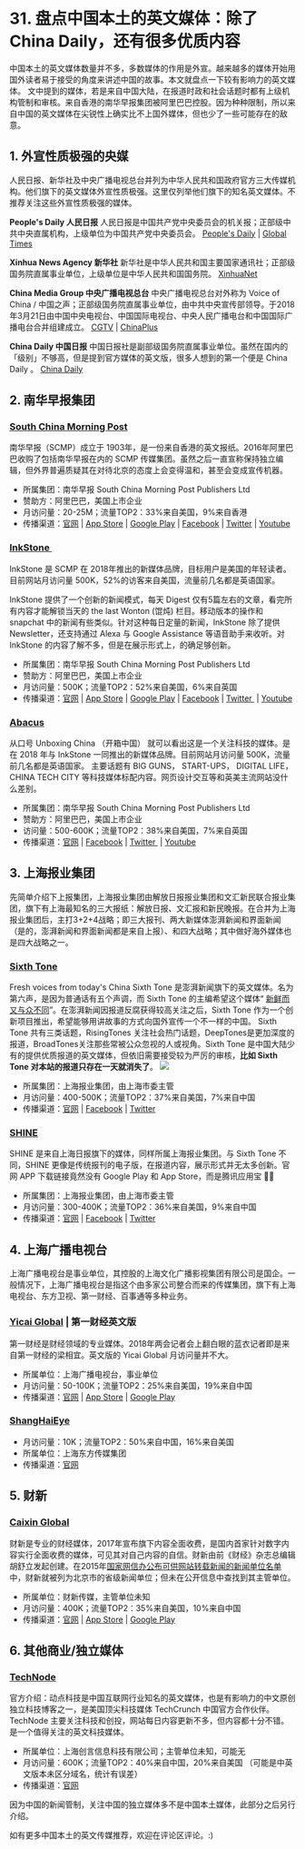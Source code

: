 # 31. 盘点中国本土的英文媒体：除了 China Daily，还有很多优质内容

中国本土的英文媒体数量并不多，多数媒体的作用是外宣。越来越多的媒体开始用国外读者易于接受的角度来讲述中国的故事。本文就盘点一下较有影响力的英文媒体。
文中提到的媒体，若是来自中国大陆，在报道时政和社会话题时都有上级机构管制和审核。来自香港的南华早报集团被阿里巴巴控股。因为种种限制，所以来自中国的英文媒体在尖锐性上确实比不上国外媒体，但也少了一些可能存在的敌意。


## 1. 外宣性质极强的央媒
人民日报、新华社及中央广播电视总台并列为中华人民共和国政府官方三大传媒机构。他们旗下的英文媒体外宣性质极强。这里仅列举他们旗下的知名英文媒体。不推荐关注这些外宣性质极强的媒体。

**People's Daily 人民日报**
人民日报是中国共产党中央委员会的机关报；正部级中共中央直属机构，上级单位为中国共产党中央委员会。
[People's Daily](http://en.people.cn/) | [Global Times](http://www.globaltimes.cn/)

**Xinhua News Agency 新华社**
新华社是中华人民共和国主要国家通讯社；正部级国务院直属事业单位，上级单位是中华人民共和国国务院。
[XinhuaNet](http://www.xinhuanet.com/english/)

**China Media Group 中央广播电视总台** 
中央广播电视总台对外称为 Voice of China / 中国之声；正部级国务院直属事业单位，由中共中央宣传部领导。于2018年3月21日由中国中央电视台、中国国际电视台、中央人民广播电台和中国国际广播电台合并组建成立。
[CGTV](https://www.cgtn.com/) | [ChinaPlus](http://chinaplus.cri.cn/) 

**China Daily 中国日报**
中国日报社是副部级国务院直属事业单位。虽然在国内的「级别」不够高，但是提到官方媒体的英文版，很多人想到的第一个便是 China Daily 。
[China Daily](http://www.chinadaily.com.cn/)

## 2. 南华早报集团
### **[South China Morning Post](https://www.scmp.com/)**
南华早报（SCMP）成立于 1903年，是一份来自香港的英文报纸。2016年阿里巴巴收购了包括南华早报在内的 SCMP 传媒集团。虽然之后一直宣称保持独立编辑，但外界普遍质疑其在对待北京的态度上会变得温和，甚至会变成宣传机器。
- 所属集团：南华早报 South China Morning Post Publishers Ltd
- 赞助方：阿里巴巴，美国上市企业
- 月访问量：20-25M；流量TOP2：33%来自美国，9%来自香港
- 传播渠道：[官网](https://www.scmp.com/) | [App Store](https://app.scmp.com/app/) | [Google Play](https://app.scmp.com/app/) | [Facebook](https://www.facebook.com/scmp) | [Twitter](https://www.twitter.com/scmpnews) | [Youtube](https://www.youtube.com/southchinamorningpost)

### **[InkStone ](https://www.inkstonenews.com)**
InkStone 是 SCMP 在 2018年推出的新媒体品牌，目标用户是美国的年轻读者。目前网站月访问量 500K，52%的访客来自美国，流量前几名都是英语国家。

InkStone 提供了一个创新的新闻模式，每天 Digest 仅有5篇左右的文章，看完所有内容才能解锁当天的 the last Wonton (馄炖) 栏目。移动版本的操作和 snapchat 中的新闻有些类似。针对这种每日定量的新闻，InkStone 除了提供 Newsletter，还支持通过 Alexa 与 Google Assistance 等语音助手来收听。对 InkStone 的内容了解不多，但是在展示形式上，的确足够创新。

- 所属集团：南华早报 South China Morning Post Publishers Ltd
- 赞助方：阿里巴巴，美国上市企业
- 月访问量：500K；流量TOP2：52%来自美国，6%来自英国
- 传播渠道：[官网](https://www.inkstonenews.com/) | [App Store](https://itunes.apple.com/us/app/inkstone/id1321278840?ls=1&mt=8) | [Google Play](https://play.google.com/store/apps/details?id=com.scmp.inkstone&hl=en) | [Facebook](https://www.facebook.com/InkstoneNews) | [Twitter ](https://twitter.com/InkstoneNews) | [Youtube](https://www.youtube.com/inkstone)

### **[Abacus](https://www.abacusnews.com/)**
从口号 Unboxing China （开箱中国） 就可以看出这是一个关注科技的媒体。是在 2018 年与 InkStone 一同推出的新媒体品牌。目前网站月访问量 500K，流量前几名都是英语国家。
主要话题有 BIG GUNS， START-UPS， DIGITAL LIFE， CHINA TECH CITY 等科技媒体标配内容。网页设计交互等和英美主流网站没什么差别。

- 所属集团：南华早报 South China Morning Post Publishers Ltd
- 赞助方：阿里巴巴，美国上市企业
- 访问量：500-600K；流量TOP2：38%来自美国，7%来自英国
- 传播渠道：[官网](https://www.abacusnews.com/) | [Facebook](https://www.facebook.com/AbacusNews) | [Twitter ](https://twitter.com/AbacusNews) | [Youtube](https://www.youtube.com/abacusnews)


## 3. 上海报业集团
先简单介绍下上报集团，上海报业集团由解放日报报业集团和文汇新民联合报业集团，旗下有上海最知名的三大报纸：解放日报、文汇报和新民晚报。在合并为上海报业集团后，主打3+2+4战略；即三大报刊、两大新媒体澎湃新闻和界面新闻（是的，澎湃新闻和界面新闻都是来自上报）、和四大战略；其中做好海外媒体也是四大战略之一。

### **[Sixth Tone](http://www.sixthtone.com/)**
Fresh voices from today's China
Sixth Tone 是澎湃新闻旗下的英文媒体。名为第六声，是因为普通话有五个声调，而 Sixth Tone 的主编希望这个媒体“ [新鲜而又与众不同](https://cn.nytimes.com/business/20160406/c06chinamedia/)”。在澎湃新闻因报道反腐获得较高关注之后，Sixth Tone 作为一个创新项目推出，希望能够用讲故事的方式向国外宣传一个不一样的中国。
Sixth Tone 共有三类话题，RisingTones 关注社会热门话题，DeepTones是更加深度的报道，BroadTones关注那些常被公众忽视的人或视角。Sixth Tone 是中国大陆少有的提供优质报道的英文媒体，但依旧需要接受较为严厉的审核，**比如 Sixth Tone 对本站的报道只存在一天就消失了**。
![](https://cdn.shuziyimin.org/blog-45-1-1565526631.png)


- 所属集团：上海报业集团，由上海市委主管
- 月访问量：400-500K；流量TOP2：37%来自美国，7%来自中国
- 传播渠道：[官网](http://www.sixthtone.com/) | [Facebook](https://www.facebook.com/sixthtone) | [Twitter](https://twitter.com/sixthtone)


### **[SHINE](https://www.shine.cn/)**
SHINE 是来自上海日报旗下的媒体，同样所属上海报业集团。与 Sixth Tone 不同，SHINE 更像是传统报刊的电子版，在报道内容，展示形式并无太多创新。官网 APP 下载链接竟然没有 Google Play 和 App Store，而是腾讯应用宝 🤦‍♂️

- 所属集团：上海报业集团，由上海市委主管
- 月访问量：300-400K；流量TOP2：36%来自美国，9%来自中国
- 传播渠道：[官网](https://www.shine.cn/) | [Facebook](https://www.facebook.com/SHINESHANGHAI/) | [Twitter](https://twitter.com/shanghaidaily) 


## 4. 上海广播电视台
上海广播电视台是事业单位，其控股的上海文化广播影视集团有限公司是国企。一般情况下，上海广播电视台是指这个由多家公司整合而来的传媒集团，旗下有上海电视台、东方卫视、第一财经、百事通等多种业务。

### **[Yicai Global](https://www.yicaiglobal.com/) | 第一财经英文版**
第一财经是财经领域的专业媒体。2018年两会记者会上翻白眼的蓝衣记者即是来自第一财经的梁相宜。英文版的 Yicai Global 月访问量并不大。

- 所属单位：上海广播电视台，事业单位
- 月访问量：50-100K；流量TOP2：25%来自美国，19%来自中国
- 传播渠道：[官网](http://www.yicaiglobal.com/) | [App Store](https://itunes.apple.com/us/app/yicai-global-china-inside-out/id1321831164) | [Google Play](https://play.google.com/store/apps/details?id=io.dcloud.H5074A4C4) 

### **[ShangHaiEye](https://www.shanghaieye.com.cn)**

- 月访问量：10K；流量TOP2：50%来自中国，16%来自美国
- 所属单位：上海东方传媒集团
- 传播渠道：[官网](https://www.shanghaieye.com.cn)

## 5. 财新
### **[Caixin Global](https://www.caixinglobal.com/)**
财新是专业的财经媒体，2017年宣布旗下内容全面收费，是国内首家针对数字内容实行全面收费的媒体，可见其对自己内容的自信。财新由前《财经》杂志总编辑胡舒立发起创建。在2015年[国家网信办公布可供网站转载新闻的新闻单位名单](http://www.cac.gov.cn/2015-05/05/c_1115179188.htm) 中，财新就被列为北京市的省级新闻单位；但未在公开信息中查找到其主管单位。

- 所属单位：财新传媒，主管单位未知
- 月访问量：400K；流量TOP2：35%来自美国，10%来自中国
- 传播渠道：[官网](https://www.caixinglobal.com/) | [App Store](https://itunes.apple.com/us/app/caixin-china-economics-financial/id1177372413?l=zh&ls=1&mt=8) | [Google Play](https://play.google.com/store/apps/details?id=com.caixinglobal)


## 6. 其他商业/独立媒体
### **[TechNode](https://technode.com/)**
官方介绍：动点科技是中国互联网行业知名的英文媒体，也是有影响力的中文原创独立科技博客之一，是美国顶尖科技媒体 TechCrunch 中国官方合作伙伴。
TechNode 主要关注科技和创投，网站每日内容更新不多，但内容都十分不错。是一个值得关注的英文科技媒体。
- 所属单位：上海创言信息科技有限公司；主管单位未知，可能无
- 月访问量：600K；流量TOP2：40%来自中国，20%来自美国 （可能是中英文版本未区分域名，统计有误差）
- 传播渠道：[官网](https://technode.com/)

因为中国的新闻管制，关注中国的独立媒体多不是中国本土媒体，此部分之后另行介绍。


如有更多中国本土的英文传媒推荐，欢迎在评论区评论。:)